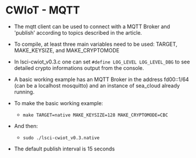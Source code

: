 CWIoT - MQTT
============

* The mqtt client can be used to connect with a MQTT Broker and 'publish' according to topics described in the article.
* To compile, at least three main variables need to be used: TARGET, MAKE_KEYSIZE, and MAKE_CRYPTOMODE
* In lsci-cwiot_v0.3.c one can set `#define LOG_LEVEL LOG_LEVEL_DBG` to see detailed crypto informations output from the console.
* A basic working example has an MQTT Broker in the address fd00::1/64 (can be a localhost mosquitto) and an instance of sea_cloud already running.

* To make the basic working example:
	- `make TARGET=native MAKE_KEYSIZE=128 MAKE_CRYPTOMODE=CBC`

* And then:
	- `sudo ./lsci-cwiot_v0.3.native`

* The default publish interval is 15 seconds